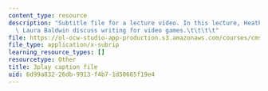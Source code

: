```yaml
---
content_type: resource
description: "Subtitle file for a lecture video. In this lecture, Heather Albano and\
  \ Laura Baldwin discuss writing for video games.\t\t\t\t"
file: https://ol-ocw-studio-app-production.s3.amazonaws.com/courses/cms-611j-creating-video-games-fall-2014/6d99a83226db9913f4b71d50665f19e4_5wHMEQkFzvE.srt
file_type: application/x-subrip
learning_resource_types: []
resourcetype: Other
title: 3play caption file
uid: 6d99a832-26db-9913-f4b7-1d50665f19e4
---
```

